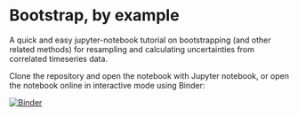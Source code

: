 # Bootstrap, by example

A quick and easy jupyter-notebook tutorial on bootstrapping (and other related methods) for resampling and calculating uncertainties from correlated timeseries data.

Clone the repository and open the notebook with Jupyter notebook, or open the notebook online in interactive mode using Binder:

[![Binder](https://mybinder.org/badge_logo.svg)](https://mybinder.org/v2/gh/apallath/bootstrapping_tutorial/master?filepath=bootstrapping_tutorial.ipynb)
